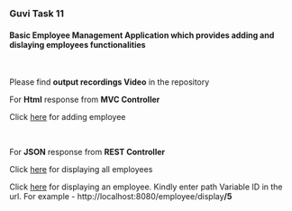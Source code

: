 <h3>Guvi Task 11</h3>
<h4>Basic Employee Management Application which provides adding and dislaying employees functionalities</h4><br>
<p> Please find <strong>output recordings Video</strong> in the repository</p>
<p>For <strong>Html</strong> response from <strong>MVC Controller</strong> </p>
<p>Click <a href= "http://localhost:8080/employee/addEmployee" }">here</a> for adding employee</p>
<br>
<p>For <strong>JSON</strong> response from <strong>REST Controller</strong> </p>
<p>Click <a href="http://localhost:8080/employee/displayAll">here</a> for displaying all employees</p>
<p>Click <a href=http://localhost:8080/employee/display>here</a> for displaying an employee. Kindly enter path Variable ID in the url. For example - http://localhost:8080/employee/display<strong>/5</strong> </p>


